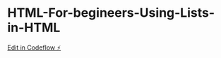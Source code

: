 # HTML-For-begineers-Using-Lists-in-HTML

[Edit in Codeflow ⚡️](https://stackblitz.com/~/github.com/sathvik-shettyy/HTML-For-begineers-Using-Lists-in-HTML)